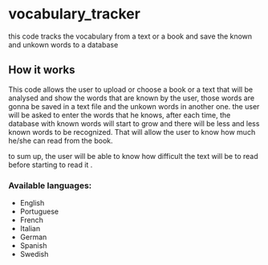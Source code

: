 # vocabulary_tracker
this code tracks the vocabulary from a text or a book and save the known and unkown words to a database

## How it works
This code allows the user to upload or choose a book or a text that will be analysed and show the words that are known by the user, those words are gonna be saved in a text file and the unkown words in another one.
the user will be asked to enter the words that he knows, after each time, the database with known words will start to grow and there will be less and less known words to be recognized.
That will allow the user to know how much he/she can read from the book.

to sum up, the user will be able to know how difficult the text will be to read before starting to read it .

### Available languages:

* English
* Portuguese
* French
* Italian 
* German 
* Spanish 
* Swedish 

